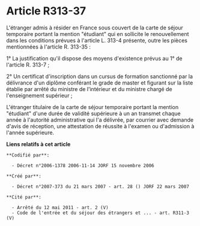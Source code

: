 # Article R313-37

L'étranger admis à résider en France sous couvert de la carte de séjour temporaire portant la mention "étudiant" qui en
sollicite le renouvellement dans les conditions prévues à l'article L. 313-4 présente, outre les pièces mentionnées à
l'article R. 313-35 :

1° La justification qu'il dispose des moyens d'existence prévus au 1° de l'article R. 313-7 ;

2° Un certificat d'inscription dans un cursus de formation sanctionné par la délivrance d'un diplôme conférant le grade de
master et figurant sur la liste établie par arrêté du ministre de l'intérieur et du ministre chargé de l'enseignement
supérieur ;

L'étranger titulaire de la carte de séjour temporaire portant la mention "étudiant" d'une durée de validité supérieure à un
an transmet chaque année à l'autorité administrative qui l'a délivrée, par courrier avec demande d'avis de réception, une
attestation de réussite à l'examen ou d'admission à l'année supérieure.

**Liens relatifs à cet article**

	**Codifié par**:

	  - Décret n°2006-1378 2006-11-14 JORF 15 novembre 2006

	**Créé par**:

	  - Décret n°2007-373 du 21 mars 2007 - art. 28 () JORF 22 mars 2007

	**Cité par**:

	  - Arrêté du 12 mai 2011 - art. 2 (V)
	  - Code de l'entrée et du séjour des étrangers et ... - art. R311-3 (V)
